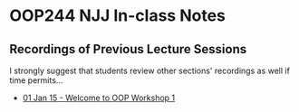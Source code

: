 # OOP244 NJJ In-class Notes
## Recordings of Previous Lecture Sessions
I strongly suggest that students review other sections' recordings as well if time permits...

- [01 Jan 15 - Welcome to OOP Workshop 1](https://youtu.be/nb_ElwjhKoY)
